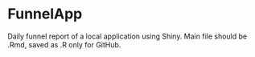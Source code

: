 # FunnelApp
Daily funnel report of a local application using Shiny. Main file should be .Rmd, saved as .R only for GitHub.
